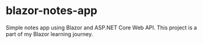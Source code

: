 # blazor-notes-app

Simple notes app using Blazor and ASP.NET Core Web API. This project is a part of my Blazor learning journey.